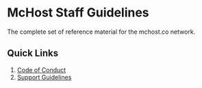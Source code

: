 # McHost Staff Guidelines
The complete set of reference material for the mchost.co network. 

## Quick Links
1. [Code of Conduct](https://github.com/mchostco/staff/blob/master/code-of-conduct.md)
2. [Support Guidelines](https://github.com/mchostco/staff/blob/master/support.md)
